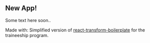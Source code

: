 ## New App!

Some text here soon..



Made with: Simplified version of [react-transform-boilerplate](https://github.com/gaearon/react-transform-boilerplate) for the
traineeship program.
